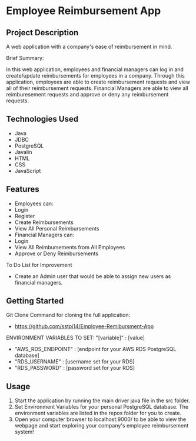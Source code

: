 # Employee Reimbursement App

## Project Description

A web application with a company's ease of reimbursement in mind.

Brief Summary:

In this web application, employees and financial managers can log in and create/update reimbursements for employees in a company. Through this application, employees are able to create reimbursement requests and view all of their reimbursement requests. Financial Managers are able to view all reimburesement requests and approve or deny any reimbursement requests. 

## Technologies Used

* Java
* JDBC
* PostgreSQL
* Javalin
* HTML
* CSS
* JavaScript

## Features

* Employees can:
*   Login
*   Register
*   Create Reimbursements
*   View All Personal Reimbursements
* Financial Managers can:
*   Login
*   View All Reimbursements from All Employees
*   Approve or Deny Reimbursements

To Do List for Improvement
* Create an Admin user that would be able to assign new users as financial managers.

## Getting Started

Git Clone Command for cloning the full application:
* https://github.com/sstpi14/Employee-Remibursment-App

ENVIRONMENT VARIABLES TO SET:
"[variable]" : [value]
* "AWS_RDS_ENDPOINT" : [endpoint for your AWS RDS PostgreSQL database]
* "RDS_USERNAME" : [username set for your RDS]
* "RDS_PASSWORD" : [password set for your RDS]


## Usage

1. Start the application by running the main driver java file in the src folder.
2. Set Environment Variables for your personal PostgreSQL database. The environment variables are listed in the repos folder for you to create.
3. Open your computer browser to localhost:9000/ to be able to view the webpage and start exploring your company's employee reimbursement system!
